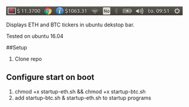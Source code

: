 
![alt tag](https://github.com/jQrgen/ubuntu-coinprice-indicators/blob/master/result.png)

Displays ETH and BTC tickers in ubuntu dekstop bar.

Tested on ubuntu 16.04

##Setup
1. Clone repo

## Configure start on boot
1. chmod +x startup-eth.sh && chmod +x startup-btc.sh
2. add startup-btc.sh & startup-eth.sh to startup programs
